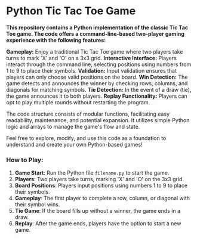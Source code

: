 # Python Tic Tac Toe Game

**This repository contains a Python implementation of the classic Tic Tac Toe game. The code offers a command-line-based two-player gaming experience with the following features:**

**Gameplay:** Enjoy a traditional Tic Tac Toe game where two players take turns to mark 'X' and 'O' on a 3x3 grid.
**Interactive Interface:** Players interact through the command line, selecting positions using numbers from 1 to 9 to place their symbols.
**Validation:** Input validation ensures that players can only choose valid positions on the board.
**Win Detection:** The game detects and announces the winner by checking rows, columns, and diagonals for matching symbols.
**Tie Detection:** In the event of a draw (tie), the game announces it to both players.
**Replay Functionality:** Players can opt to play multiple rounds without restarting the program.

The code structure consists of modular functions, facilitating easy readability, maintenance, and potential expansion. It utilizes simple Python logic and arrays to manage the game's flow and state.

Feel free to explore, modify, and use this code as a foundation to understand and create your own Python-based games!

### How to Play:

1. **Game Start**: Run the Python file `filename.py` to start the game.
2. **Players**: Two players take turns, marking 'X' and 'O' on the 3x3 grid.
3. **Board Positions**: Players input positions using numbers 1 to 9 to place their symbols.
4. **Gameplay**: The first player to complete a row, column, or diagonal with their symbol wins.
5. **Tie Game**: If the board fills up without a winner, the game ends in a draw.
6. **Replay**: After the game ends, players have the option to start a new game.





